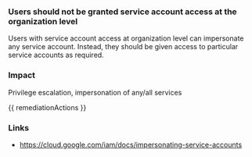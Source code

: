 
### Users should not be granted service account access at the organization level

Users with service account access at organization level can impersonate any service account. Instead, they should be given access to particular service accounts as required.

### Impact
Privilege escalation, impersonation of any/all services

<!-- DO NOT CHANGE -->
{{ remediationActions }}

### Links
- https://cloud.google.com/iam/docs/impersonating-service-accounts
        